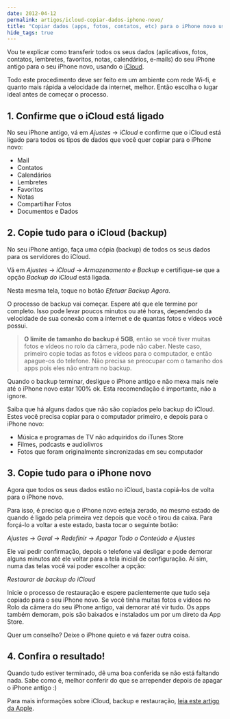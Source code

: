 ```yaml
---
date: 2012-04-12
permalink: artigos/icloud-copiar-dados-iphone-novo/
title: "Copiar dados (apps, fotos, contatos, etc) para o iPhone novo usando iCloud"
hide_tags: true
---
```


Vou te explicar como transferir todos os seus dados (aplicativos, fotos, contatos, lembretes, favoritos, notas, calendários, e-mails) do seu iPhone antigo para o seu iPhone novo, usando o [iCloud](http://www.apple.com/br/icloud/).

Todo este procedimento deve ser feito em um ambiente com rede Wi-fi, e quanto mais rápida a velocidade da internet, melhor. Então escolha o lugar ideal antes de começar o processo.


## 1. Confirme que o iCloud está ligado

No seu iPhone antigo, vá em _Ajustes_ → _iCloud_ e confirme que o iCloud está ligado para todos os tipos de dados que você quer copiar para o iPhone novo:

  * Mail
  * Contatos
  * Calendários
  * Lembretes
  * Favoritos
  * Notas
  * Compartilhar Fotos
  * Documentos e Dados


## 2. Copie tudo para o iCloud (backup)

No seu iPhone antigo, faça uma cópia (backup) de todos os seus dados para os servidores do iCloud.

Vá em _Ajustes_ → _iCloud_ → _Armazenamento e Backup_ e certifique-se que a opção _Backup do iCloud_ está ligada.

Nesta mesma tela, toque no botão _Efetuar Backup Agora_.

O processo de backup vai começar. Espere até que ele termine por completo. Isso pode levar poucos minutos ou até horas, dependendo da velocidade de sua conexão com a internet e de quantas fotos e vídeos você possui.

> **O limite de tamanho do backup é 5GB**, então se você tiver muitas fotos e vídeos no rolo da câmera, pode não caber. Neste caso, primeiro copie todas as fotos e vídeos para o computador, e então apague-os do telefone. Não precisa se preocupar com o tamanho dos apps pois eles não entram no backup.

Quando o backup terminar, desligue o iPhone antigo e não mexa mais nele até o iPhone novo estar 100% ok. Esta recomendação é importante, não a ignore.

Saiba que há alguns dados que não são copiados pelo backup do iCloud. Estes você precisa copiar para o computador primeiro, e depois para o iPhone novo:

  * Música e programas de TV não adquiridos do iTunes Store
  * Filmes, podcasts e audiolivros
  * Fotos que foram originalmente sincronizadas em seu computador


## 3. Copie tudo para o iPhone novo

Agora que todos os seus dados estão no iCloud, basta copiá-los de volta para o iPhone novo.

Para isso, é preciso que o iPhone novo esteja zerado, no mesmo estado de quando é ligado pela primeira vez depois que você o tirou da caixa. Para forçá-lo a voltar a este estado, basta tocar o seguinte botão:

_Ajustes_ → _Geral_ → _Redefinir_ → _Apagar Todo o Conteúdo e Ajustes_

Ele vai pedir confirmação, depois o telefone vai desligar e pode demorar alguns minutos até ele voltar para a tela inicial de configuração. Aí sim, numa das telas você vai poder escolher a opção:

_Restaurar de backup do iCloud_

Inicie o processo de restauração e espere pacientemente que tudo seja copiado para o seu iPhone novo. Se você tinha muitas fotos e vídeos no Rolo da câmera do seu iPhone antigo, vai demorar até vir tudo. Os apps também demoram, pois são baixados e instalados um por um direto da App Store.

Quer um conselho? Deixe o iPhone quieto e vá fazer outra coisa.


## 4. Confira o resultado!

Quando tudo estiver terminado, dê uma boa conferida se não está faltando nada. Sabe como é, melhor conferir do que se arrepender depois de apagar o iPhone antigo :)

Para mais informações sobre iCloud, backup e restauração, [leia este artigo da Apple](http://support.apple.com/kb/HT4859?viewlocale=pt_BR).

